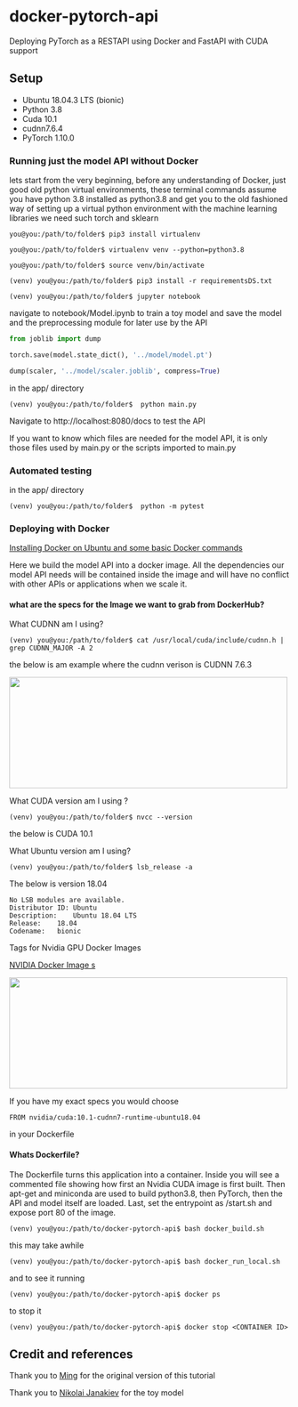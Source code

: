 # docker-pytorch-api
Deploying PyTorch as a RESTAPI using Docker and FastAPI with CUDA support

## Setup

- Ubuntu 18.04.3 LTS (bionic)
- Python 3.8
- Cuda 10.1
- cudnn7.6.4
- PyTorch 1.10.0

### Running just the model API without Docker

lets start from the very beginning, before any understanding of Docker, just good old python virtual environments, these terminal commands assume you have python 3.8 installed as python3.8 and get you to the old fashioned way of setting up a virtual python environment with the machine learning libraries we need such torch and sklearn

```console
you@you:/path/to/folder$ pip3 install virtualenv

you@you:/path/to/folder$ virtualenv venv --python=python3.8

you@you:/path/to/folder$ source venv/bin/activate

(venv) you@you:/path/to/folder$ pip3 install -r requirementsDS.txt

(venv) you@you:/path/to/folder$ jupyter notebook
```

navigate to notebook/Model.ipynb to train a toy model
and save the model and the preprocessing module for later use by the API

```python
from joblib import dump

torch.save(model.state_dict(), '../model/model.pt')

dump(scaler, '../model/scaler.joblib', compress=True)
```

in the app/ directory

```console
(venv) you@you:/path/to/folder$  python main.py
```

Navigate to http://localhost:8080/docs to test the API

If you want to know which files are needed for the model API, it is only those files
used by main.py or the scripts imported to main.py

### Automated testing

in the app/ directory

```console
(venv) you@you:/path/to/folder$  python -m pytest
```

### Deploying with Docker

[Installing Docker on Ubuntu and some basic Docker commands](https://www.simplilearn.com/tutorials/docker-tutorial/how-to-install-docker-on-ubuntu)

Here we build the model API into a docker image. All the dependencies our model API needs will be contained inside the image and will have no conflict with other APIs or applications when we scale it. 

#### what are the specs for the Image we want to grab from DockerHub?

What CUDNN am I using?

```
(venv) you@you:/path/to/folder$ cat /usr/local/cuda/include/cudnn.h | grep CUDNN_MAJOR -A 2

```

the below is am example where the cudnn verison is CUDNN 7.6.3

<img src="https://www.programmerall.com/images/696/64/6449e5a8805928f086215fde26801800.png" height=200, width=500>

What CUDA version am I using ?

```
(venv) you@you:/path/to/folder$ nvcc --version
```
the below is CUDA 10.1

What Ubuntu version am I using?

```
(venv) you@you:/path/to/folder$ lsb_release -a
```
The below is version 18.04
```
No LSB modules are available.
Distributor ID: Ubuntu
Description:    Ubuntu 18.04 LTS
Release:    18.04
Codename:   bionic
```

Tags for Nvidia GPU Docker Images

[NVIDIA Docker Image s](https://gitlab.com/nvidia/container-images/cuda/blob/master/doc/supported-tags.md)

<img src="https://i0.wp.com/varhowto.com/wp-content/uploads/2020/07/Use-nvcc-version-to-check-cuda-version.png?w=606&ssl=1" height=200, width=500>

If you have my exact specs you would choose

```
FROM nvidia/cuda:10.1-cudnn7-runtime-ubuntu18.04
```
in your Dockerfile

#### Whats Dockerfile?

The Dockerfile turns this application into a container. Inside you will see a commented file
showing how first an Nvidia CUDA image is first built. Then apt-get and miniconda are used to
build python3.8, then PyTorch, then the API and model itself are loaded. Last,  set the entrypoint as /start.sh and expose port 80 of the image.

```
(venv) you@you:/path/to/docker-pytorch-api$ bash docker_build.sh
```
this may take awhile

```
(venv) you@you:/path/to/docker-pytorch-api$ bash docker_run_local.sh
```
and to see it running

```
(venv) you@you:/path/to/docker-pytorch-api$ docker ps
```

to stop it

```
(venv) you@you:/path/to/docker-pytorch-api$ docker stop <CONTAINER ID>
```



## Credit and references

Thank you to [Ming](https://github.com/ming0070913/example-ml-project) for the original version of this tutorial

Thank you to [Nikolai Janakiev](https://janakiev.com/blog/pytorch-iris/) for the toy model

